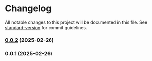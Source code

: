 # Changelog

All notable changes to this project will be documented in this file. See [standard-version](https://github.com/conventional-changelog/standard-version) for commit guidelines.

### [0.0.2](https://github.com/doeixd/named-arguments/compare/v0.0.1...v0.0.2) (2025-02-26)

### 0.0.1 (2025-02-26)
